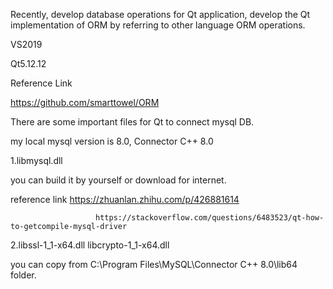 Recently, develop database operations for Qt application,  develop the  Qt implementation of ORM by referring to other language ORM operations.

VS2019

Qt5.12.12

Reference Link

https://github.com/smarttowel/ORM


There are some important files for Qt to connect mysql DB.

my local mysql version is 8.0, Connector C++ 8.0

1.libmysql.dll

  you can build it by yourself or download for internet.
  
  reference link https://zhuanlan.zhihu.com/p/426881614
  
			           https://stackoverflow.com/questions/6483523/qt-how-to-getcompile-mysql-driver
                 

2.libssl-1_1-x64.dll libcrypto-1_1-x64.dll 

  you can copy from C:\Program Files\MySQL\Connector C++ 8.0\lib64 folder.
  
  
